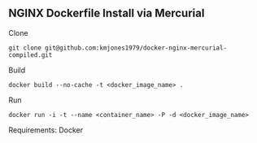 ## NGINX Dockerfile Install via Mercurial

Clone
```
git clone git@github.com:kmjones1979/docker-nginx-mercurial-compiled.git
```

Build
```
docker build --no-cache -t <docker_image_name> .
```

Run
```
docker run -i -t --name <container_name> -P -d <docker_image_name>
```

Requirements:
Docker
